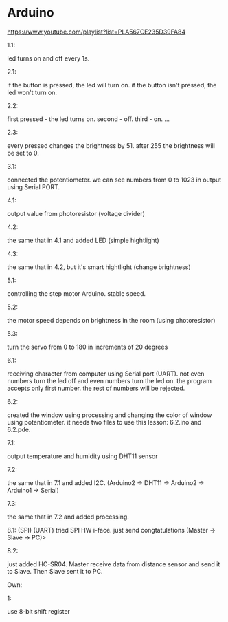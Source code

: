 # Arduino

https://www.youtube.com/playlist?list=PLA567CE235D39FA84

1.1:

led turns on and off every 1s.


2.1:

if the button is pressed, the led will turn on.
if the button isn't pressed, the led won't turn on.

2.2:

first pressed - the led turns on.
second - off.
third - on.
...

2.3:

every pressed changes the brightness by 51. after 255 the brightness will be set to 0.



3.1:

connected the potentiometer. we can see numbers from 0 to 1023 in output using Serial PORT.



4.1:

output value from photoresistor (voltage divider) 

4.2: 

the same that in 4.1 and added LED (simple hightlight)

4.3:

the same that in 4.2, but it's smart hightlight (change brightness)


5.1:

controlling the step motor Arduino. stable speed.

5.2:

the motor speed depends on brightness in the room (using photoresistor)

5.3: 

turn the servo from 0 to 180 in increments of 20 degrees


6.1:

receiving character from computer using Serial port (UART). 
not even numbers turn the led off and even numbers turn the led on.
the program accepts only first number. the rest of numbers will be rejected.

6.2:

created the window using processing and changing the color of window using potentiometer.
it needs two files to use this lesson: 6.2.ino and 6.2.pde.


7.1:

output temperature and humidity using DHT11 sensor

7.2:

the same that in 7.1 and added I2C. (Arduino2 -> DHT11 -> Arduino2 -> Arduino1 -> Serial)

7.3:

the same that in 7.2 and added processing.


8.1:
													  (SPI)   (UART)
tried SPI HW i-face. just send congtatulations (Master -> Slave -> PC)>

8.2:

just added HC-SR04. Master receive data from distance sensor and send it to Slave. Then Slave sent it to PC.







Own:

1:

use 8-bit shift register